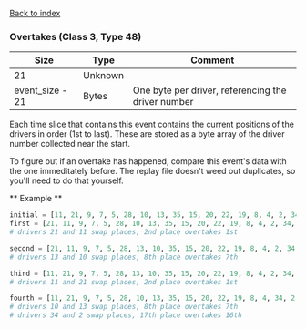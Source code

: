 [Back to index](index.md)

### Overtakes (Class 3, Type 48)

Size|Type|Comment
-|-|-
21|Unknown|
event_size - 21|Bytes|One byte per driver, referencing the driver number

Each time slice that contains this event contains the current positions of the drivers in order (1st to last). These
are stored as a byte array of the driver number collected near the start.

To figure out if an overtake has happened, compare this event's data with the one immeditately before. The replay file
doesn't weed out duplicates, so you'll need to do that yourself.

** Example **
```python
initial = [11, 21, 9, 7, 5, 28, 10, 13, 35, 15, 20, 22, 19, 8, 4, 2, 34, 16, 24, 12, 33, 3, 29, 27, 14, 31]
first = [21, 11, 9, 7, 5, 28, 10, 13, 35, 15, 20, 22, 19, 8, 4, 2, 34, 16, 24, 12, 33, 3, 29, 27, 14, 31]
# drivers 21 and 11 swap places, 2nd place overtakes 1st

second = [21, 11, 9, 7, 5, 28, 13, 10, 35, 15, 20, 22, 19, 8, 4, 2, 34, 16, 24, 12, 33, 3, 29, 27, 14, 31]
# drivers 13 and 10 swap places, 8th place overtakes 7th

third = [11, 21, 9, 7, 5, 28, 13, 10, 35, 15, 20, 22, 19, 8, 4, 2, 34, 16, 24, 12, 33, 3, 29, 27, 14, 31]
# drivers 11 and 21 swap places, 2nd place overtakes 1st

fourth = [11, 21, 9, 7, 5, 28, 10, 13, 35, 15, 20, 22, 19, 8, 4, 34, 2, 16, 24, 12, 33, 3, 29, 27, 14, 31]
# drivers 10 and 13 swap places, 8th place overtakes 7th
# drivers 34 and 2 swap places, 17th place overtakes 16th
```
